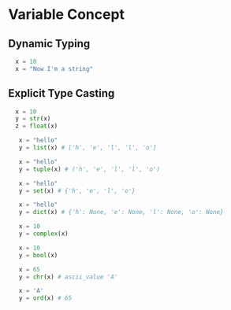 
# Variable Concept

## Dynamic Typing
 ```python
   x = 10
   x = "Now I'm a string"
  ```
## Explicit Type Casting

 ```python
   x = 10
   y = str(x)
   z = float(x)
  ```

```python
   x = "hello"
   y = list(x) # ['h', 'e', 'l', 'l', 'o']
  ```

```python
   x = "hello"
   y = tuple(x) # ('h', 'e', 'l', 'l', 'o')
  ```

```python
   x = "hello"
   y = set(x) # {'h', 'e', 'l', 'o'}
  ```

```python
   x = "hello"
   y = dict(x) # {'h': None, 'e': None, 'l': None, 'o': None}
  ```

```python
   x = 10
   y = complex(x)
  ```

```python
   x = 10
   y = bool(x)
  ```

```python
   x = 65
   y = chr(x) # ascii_value 'A'
  ```

```python
   x = 'A'
   y = ord(x) # 65 
  ```


